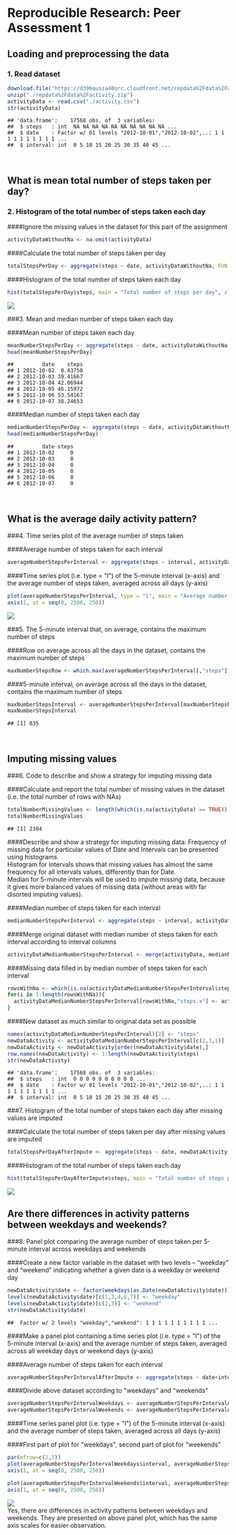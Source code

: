 # Reproducible Research: Peer Assessment 1


## Loading and preprocessing the data
### 1. Read dataset

```r
download.file("https://d396qusza40orc.cloudfront.net/repdata%2Fdata%2Factivity.zip", "repdata%2Fdata%2Factivity.zip")
unzip("./repdata%2Fdata%2Factivity.zip")
activityData <- read.csv("./activity.csv")
str(activityData)
```

```
## 'data.frame':	17568 obs. of  3 variables:
##  $ steps   : int  NA NA NA NA NA NA NA NA NA NA ...
##  $ date    : Factor w/ 61 levels "2012-10-01","2012-10-02",..: 1 1 1 1 1 1 1 1 1 1 ...
##  $ interval: int  0 5 10 15 20 25 30 35 40 45 ...
```
<br />



## What is mean total number of steps taken per day?
### 2. Histogram of the total number of steps taken each day

####Ignore the missing values in the dataset for this part of the assignment

```r
activityDataWithoutNa <- na.omit(activityData)
```

####Calculate the total number of steps taken per day


```r
totalStepsPerDay <- aggregate(steps ~ date, activityDataWithoutNa, FUN = sum)
```

####Histogram of the total number of steps taken each day

```r
hist(totalStepsPerDay$steps, main = "Total number of steps per day", xlab = "Steps")
```

![](PA1_template_files/figure-html/unnamed-chunk-4-1.png)<!-- -->

###3. Mean and median number of steps taken each day

####Mean number of steps taken each day

```r
meanNumberStepsPerDay <- aggregate(steps ~ date, activityDataWithoutNa, FUN = mean)
head(meanNumberStepsPerDay)
```

```
##         date    steps
## 1 2012-10-02  0.43750
## 2 2012-10-03 39.41667
## 3 2012-10-04 42.06944
## 4 2012-10-05 46.15972
## 5 2012-10-06 53.54167
## 6 2012-10-07 38.24653
```

####Median number of steps taken each day

```r
medianNumberStepsPerDay <- aggregate(steps ~ date, activityDataWithoutNa, FUN = median)
head(medianNumberStepsPerDay)
```

```
##         date steps
## 1 2012-10-02     0
## 2 2012-10-03     0
## 3 2012-10-04     0
## 4 2012-10-05     0
## 5 2012-10-06     0
## 6 2012-10-07     0
```
<br />



## What is the average daily activity pattern?
###4. Time series plot of the average number of steps taken

####Average number of steps taken for each interval

```r
averageNumberStepsPerInterval <- aggregate(steps ~ interval, activityDataWithoutNa, FUN = mean)
```

####Time series plot (i.e. type = "l") of the 5-minute interval (x-axis) and the average number of steps taken, averaged across all days (y-axis)

```r
plot(averageNumberStepsPerInterval, type = "l", main = "Average number of steps per each 5-min interval", xlab = "5-min intervals", ylab = "Average number of steps", lwd = 2, xaxt = 'n')
axis(1, at = seq(0, 2500, 250))
```

![](PA1_template_files/figure-html/unnamed-chunk-8-1.png)<!-- -->

###5. The 5-minute interval that, on average, contains the maximum number of steps

####Row on average across all the days in the dataset, contains the maximum number of steps

```r
maxNumberStepsRow <- which.max(averageNumberStepsPerInterval[,"steps"])
```

####5-minute interval, on average across all the days in the dataset, contains the maximum number of steps

```r
maxNumberStepsInterval <- averageNumberStepsPerInterval[maxNumberStepsRow,"interval"]
maxNumberStepsInterval
```

```
## [1] 835
```
<br />



## Imputing missing values
###6. Code to describe and show a strategy for imputing missing data

####Calculate and report the total number of missing values in the dataset (i.e. the total number of rows with NAs)

```r
totalNumberMissingValues <- length(which(is.na(activityData) == TRUE))
totalNumberMissingValues
```

```
## [1] 2304
```

####Describe and show a strategy for imputing missing data:
Frequency of missing data for particular values of Date and Intervals can be presented using histograms.<br />
Histogram for Intervals shows that missing values has almost the same frequency for all intervals values, differently than for Date.<br />
Median for 5-minute intervals will be used to impute missing data, because it gives more balanced values of missing data (without areas with far disorted imputing values).

####Median number of steps taken for each interval

```r
medianNumberStepsPerInterval <- aggregate(steps ~ interval, activityDataWithoutNa, FUN = median)
```

####Merge original dataset with median number of steps taken for each interval according to interval columns

```r
activityDataMedianNumberStepsPerInterval <- merge(activityData, medianNumberStepsPerInterval, by = "interval")
```

####Missing data filled in by median number of steps taken for each interval

```r
rowsWithNa <- which(is.na(activityDataMedianNumberStepsPerInterval$steps.x == TRUE))
for(i in 1:length(rowsWithNa)){
  activityDataMedianNumberStepsPerInterval[rowsWithNa,"steps.x"] <- activityDataMedianNumberStepsPerInterval[rowsWithNa, "steps.y"]
}
```

####New dataset as much similar to original data set as possible

```r
names(activityDataMedianNumberStepsPerInterval)[2] <- "steps"
newDataActivity <- activityDataMedianNumberStepsPerInterval[c(2,3,1)]
newDataActivity <- newDataActivity[order(newDataActivity$date),]
row.names(newDataActivity) <- 1:length(newDataActivity$steps)
str(newDataActivity)
```

```
## 'data.frame':	17568 obs. of  3 variables:
##  $ steps   : int  0 0 0 0 0 0 0 0 0 0 ...
##  $ date    : Factor w/ 61 levels "2012-10-01","2012-10-02",..: 1 1 1 1 1 1 1 1 1 1 ...
##  $ interval: int  0 5 10 15 20 25 30 35 40 45 ...
```


###7. Histogram of the total number of steps taken each day after missing values are imputed

####Calculate the total number of steps taken per day after missing values are imputed

```r
totalStepsPerDayAfterImpute <- aggregate(steps ~ date, newDataActivity, FUN = sum)
```

####Histogram of the total number of steps taken each day

```r
hist(totalStepsPerDayAfterImpute$steps, main = "Total number of steps per day after missing values are imputed", xlab = "Steps")
```

![](PA1_template_files/figure-html/unnamed-chunk-17-1.png)<!-- -->
<br />


## Are there differences in activity patterns between weekdays and weekends?
###8. Panel plot comparing the average number of steps taken per 5-minute interval across weekdays and weekends

####Create a new factor variable in the dataset with two levels – “weekday” and “weekend” indicating whether a given date is a weekday or weekend day

```r
newDataActivity$date <- factor(weekdays(as.Date(newDataActivity$date)))
levels(newDataActivity$date)[c(1,3,4,6,7)] <- "weekday"
levels(newDataActivity$date)[c(2,3)] <- "weekend" 
str(newDataActivity$date)
```

```
##  Factor w/ 2 levels "weekday","weekend": 1 1 1 1 1 1 1 1 1 1 ...
```

####Make a panel plot containing a time series plot (i.e. type = "l") of the 5-minute interval (x-axis) and the average number of steps taken, averaged across all weekday days or weekend days (y-axis)

####Average number of steps taken for each interval

```r
averageNumberStepsPerIntervalAfterImpute <- aggregate(steps ~ date+interval, newDataActivity, FUN = mean)
```

####Divide above dataset according to "weekdays" and "weekends"

```r
averageNumberStepsPerIntervalWeekdays <- averageNumberStepsPerIntervalAfterImpute[averageNumberStepsPerIntervalAfterImpute$date == "weekday",]
averageNumberStepsPerIntervalWeekends <- averageNumberStepsPerIntervalAfterImpute[averageNumberStepsPerIntervalAfterImpute$date == "weekend",]
```

####Time series panel plot (i.e. type = "l") of the 5-minute interval (x-axis) and the average number of steps taken, averaged across all days (y-axis)



####First part of plot for "weekdays", second part of plot for "weekends"

```r
par(mfrow=c(2,1))
plot(averageNumberStepsPerIntervalWeekdays$interval, averageNumberStepsPerIntervalWeekdays$steps, type = "l", main = "Average number of steps per each 5-min interval in weekdays", xlab = "5-min intervals", ylab = "Average number of steps", lwd = 2, xaxt = 'n', ylim = c(0,225))
axis(1, at = seq(0, 2500, 250))

plot(averageNumberStepsPerIntervalWeekends$interval, averageNumberStepsPerIntervalWeekends$steps, type = "l", main = "Average number of steps per each 5-min interval in weekends", xlab = "5-min intervals", ylab = "Average number of steps", lwd = 2, xaxt = 'n', ylim = c(0,225))
axis(1, at = seq(0, 2500, 250))
```

![](PA1_template_files/figure-html/unnamed-chunk-22-1.png)<!-- -->
<br />
Yes, there are differences in activity patterns between weekdays and weekends. They are presented on above panel plot, which has the same axis scales for easier observation.

